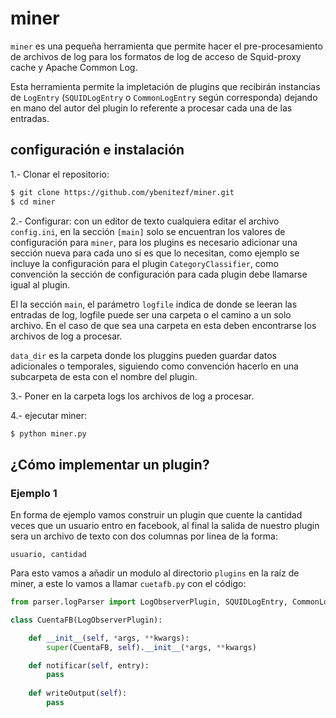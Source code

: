 # miner

```miner``` es una pequeña herramienta que permite hacer el pre-procesamiento 
de archivos de log para los formatos de log de acceso de Squid-proxy cache y 
Apache Common Log.

Esta herramienta permite la impletación de plugins que recibirán instancias de
```LogEntry``` (```SQUIDLogEntry``` o ```CommonLogEntry``` según corresponda)
dejando en mano del autor del plugin lo referente a procesar cada una de las
entradas.

## configuración e instalación

1.- Clonar el repositorio:
```bash
$ git clone https://github.com/ybenitezf/miner.git
$ cd miner
```
2.- Configurar: con un editor de texto cualquiera editar el archivo 
```config.ini```, en la sección ```[main]``` solo se encuentran los valores de
configuración para ```miner```, para los plugins es necesario adicionar una
sección nueva para cada uno si es que lo necesitan, como ejemplo se incluye la
configuración para el plugin ```CategoryClassifier```, como convención la
sección de configuración para cada plugin debe llamarse igual al plugin.

El la sección ```main```, el parámetro ```logfile``` indica de donde se leeran
las entradas de log, logfile puede ser una carpeta o el camino a un solo
archivo. En el caso de que sea una carpeta en esta deben encontrarse los
archivos de log a procesar.

```data_dir``` es la carpeta donde los pluggins pueden guardar datos
adicionales o temporales, siguiendo como convención hacerlo en una subcarpeta de
esta con el nombre del plugin.

3.- Poner en la carpeta logs los archivos de log a procesar.

4.- ejecutar miner:

```bash
$ python miner.py
```

## ¿Cómo implementar un plugin?

### Ejemplo 1

En forma de ejemplo vamos construir un plugin que cuente la cantidad veces que
un usuario entro en facebook, al final la salida de nuestro plugin sera un
archivo de texto con dos columnas por linea de la forma:

```usuario, cantidad```

Para esto vamos a añadir un modulo al directorio ```plugins``` en la raíz de
miner, a este lo vamos a llamar ```cuetafb.py``` con el código:

```python
from parser.logParser import LogObserverPlugin, SQUIDLogEntry, CommonLogEntry

class CuentaFB(LogObserverPlugin):

    def __init__(self, *args, **kwargs):
        super(CuentaFB, self).__init__(*args, **kwargs)

    def notificar(self, entry):
        pass
    
    def writeOutput(self):
        pass
```
